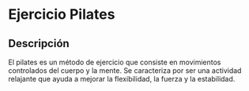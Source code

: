 # Ejercicio Pilates

## Descripción
El pilates es un método de ejercicio que consiste en movimientos controlados del cuerpo y la mente. Se caracteriza por ser una actividad relajante que ayuda a mejorar la flexibilidad, la fuerza y la estabilidad. 


